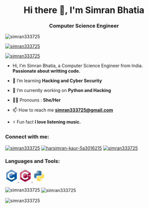 <h1 align="center">Hi there 👋, I'm Simran Bhatia</h1>
<h3 align="center">Computer Science Engineer</h3>

<p align="left"> <img src="https://komarev.com/ghpvc/?username=simran333725&label=Profile%20views&color=0e75b6&style=flat" alt="simran333725" /> </p>

<p align="left"> <a href="https://github.com/ryo-ma/github-profile-trophy"><img src="https://github-profile-trophy.vercel.app/?username=simran333725" alt="simran333725" /></a> </p>

<p align="left"> <a href="https://twitter.com/simran333725" target="blank"><img src="https://img.shields.io/twitter/follow/simran333725?logo=twitter&style=for-the-badge" alt="simran333725" /></a> </p>

- Hi, I'm Simran Bhatia, a Computer Science Engineer from India. **Passionate about writting code.**

- 🌱 I’m learning **Hacking and Cyber Security**

- 🔭 I’m currently working on **Python and Hacking**

- 👨‍💻 Pronouns : **She/Her**

- 📫 How to reach me **simran333725@gmail.com**

- ⚡ Fun fact **I love listening music.**

<h3 align="left">Connect with me:</h3>
<p align="left">
<a href="https://twitter.com/simran333725" target="blank"><img align="center" src="https://raw.githubusercontent.com/rahuldkjain/github-profile-readme-generator/master/src/images/icons/Social/twitter.svg" alt="simran333725" height="30" width="40" /></a>
<a href="https://linkedin.com/in/harsimran-kaur-5a3016215" target="blank"><img align="center" src="https://raw.githubusercontent.com/rahuldkjain/github-profile-readme-generator/master/src/images/icons/Social/linked-in-alt.svg" alt="harsimran-kaur-5a3016215" height="30" width="40" /></a>
<a href="https://instagram.com/simran333725" target="blank"><img align="center" src="https://raw.githubusercontent.com/rahuldkjain/github-profile-readme-generator/master/src/images/icons/Social/instagram.svg" alt="simran333725" height="30" width="40" /></a>
</p>

<h3 align="left">Languages and Tools:</h3>
<p align="left"> <a href="https://www.cprogramming.com/" target="_blank"> <img src="https://raw.githubusercontent.com/devicons/devicon/master/icons/c/c-original.svg" alt="c" width="40" height="40"/> </a> <a href="https://www.w3schools.com/cpp/" target="_blank"> <img src="https://raw.githubusercontent.com/devicons/devicon/master/icons/cplusplus/cplusplus-original.svg" alt="cplusplus" width="40" height="40"/> </a> <a href="https://www.python.org" target="_blank"> <img src="https://raw.githubusercontent.com/devicons/devicon/master/icons/python/python-original.svg" alt="python" width="40" height="40"/> </a> </p>

<p><img align="left" src="https://github-readme-stats.vercel.app/api/top-langs?username=simran333725&show_icons=true&locale=en&layout=compact" alt="simran333725" /></p>

<p>&nbsp;<img align="center" src="https://github-readme-stats.vercel.app/api?username=simran333725&show_icons=true&locale=en" alt="simran333725" /></p>

<p><img align="center" src="https://github-readme-streak-stats.herokuapp.com/?user=simran333725&" alt="simran333725" /></p>

